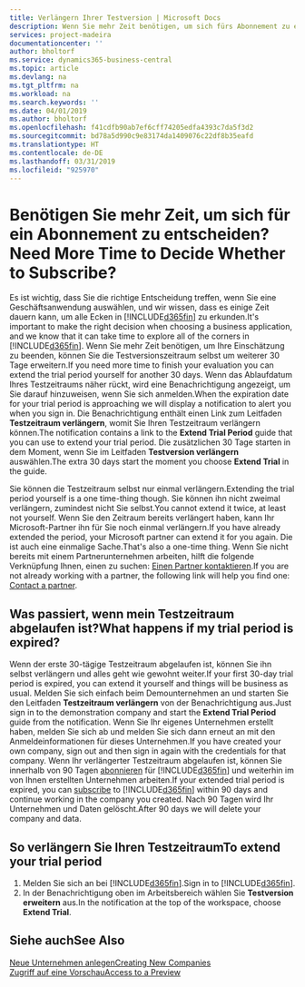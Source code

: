 ```yaml
---
title: Verlängern Ihrer Testversion | Microsoft Docs
description: Wenn Sie mehr Zeit benötigen, um sich fürs Abonnement zu entscheiden, können Sie Ihre Testversion verlängern.
services: project-madeira
documentationcenter: ''
author: bholtorf
ms.service: dynamics365-business-central
ms.topic: article
ms.devlang: na
ms.tgt_pltfrm: na
ms.workload: na
ms.search.keywords: ''
ms.date: 04/01/2019
ms.author: bholtorf
ms.openlocfilehash: f41cdfb90ab7ef6cff74205edfa4393c7da5f3d2
ms.sourcegitcommit: bd78a5d990c9e83174da1409076c22df8b35eafd
ms.translationtype: HT
ms.contentlocale: de-DE
ms.lasthandoff: 03/31/2019
ms.locfileid: "925970"
---
```

# <a name="need-more-time-to-decide-whether-to-subscribe"></a><span data-ttu-id="707e2-103">Benötigen Sie mehr Zeit, um sich für ein Abonnement zu entscheiden?</span><span class="sxs-lookup"><span data-stu-id="707e2-103">Need More Time to Decide Whether to Subscribe?</span></span>
<span data-ttu-id="707e2-104">Es ist wichtig, dass Sie die richtige Entscheidung treffen, wenn Sie eine Geschäftsanwendung auswählen, und wir wissen, dass es einige Zeit dauern kann, um alle Ecken in [!INCLUDE[d365fin](includes/d365fin_md.md)] zu erkunden.</span><span class="sxs-lookup"><span data-stu-id="707e2-104">It's important to make the right decision when choosing a business application, and we know that it can take time to explore all of the corners in [!INCLUDE[d365fin](includes/d365fin_md.md)].</span></span> <span data-ttu-id="707e2-105">Wenn Sie mehr Zeit benötigen, um Ihre Einschätzung zu beenden, können Sie die Testversionszeitraum selbst um weiterer 30 Tage erweitern.</span><span class="sxs-lookup"><span data-stu-id="707e2-105">If you need more time to finish your evaluation you can extend the trial period yourself for another 30 days.</span></span> <span data-ttu-id="707e2-106">Wenn das Ablaufdatum Ihres Testzeitraums näher rückt, wird eine Benachrichtigung angezeigt, um Sie darauf hinzuweisen, wenn Sie sich anmelden.</span><span class="sxs-lookup"><span data-stu-id="707e2-106">When the expiration date for your trial period is approaching we will display a notification to alert you when you sign in.</span></span> <span data-ttu-id="707e2-107">Die Benachrichtigung enthält einen Link zum Leitfaden **Testzeitraum verlängern**, womit Sie Ihren Testzeitraum verlängern können.</span><span class="sxs-lookup"><span data-stu-id="707e2-107">The notification contains a link to the **Extend Trial Period** guide that you can use to extend your trial period.</span></span> <span data-ttu-id="707e2-108">Die zusätzlichen 30 Tage starten in dem Moment, wenn Sie im Leitfaden **Testversion verlängern** auswählen.</span><span class="sxs-lookup"><span data-stu-id="707e2-108">The extra 30 days start the moment you choose **Extend Trial** in the guide.</span></span>

<span data-ttu-id="707e2-109">Sie können die Testzeitraum selbst nur einmal verlängern.</span><span class="sxs-lookup"><span data-stu-id="707e2-109">Extending the trial period yourself is a one time-thing though.</span></span> <span data-ttu-id="707e2-110">Sie können ihn nicht zweimal verlängern, zumindest nicht Sie selbst.</span><span class="sxs-lookup"><span data-stu-id="707e2-110">You cannot extend it twice, at least not yourself.</span></span> <span data-ttu-id="707e2-111">Wenn Sie den Zeitraum bereits verlängert haben, kann Ihr Microsoft-Partner ihn für Sie noch einmal verlängern.</span><span class="sxs-lookup"><span data-stu-id="707e2-111">If you have already extended the period, your Microsoft partner can extend it for you again.</span></span> <span data-ttu-id="707e2-112">Die ist auch eine einmalige Sache.</span><span class="sxs-lookup"><span data-stu-id="707e2-112">That's also a one-time thing.</span></span> <span data-ttu-id="707e2-113">Wenn Sie nicht bereits mit einem Partnerunternehmen arbeiten, hilft die folgende Verknüpfung Ihnen, einen zu suchen: [Einen Partner kontaktieren](https://go.microsoft.com/fwlink/?linkid=2038439).</span><span class="sxs-lookup"><span data-stu-id="707e2-113">If you are not already working with a partner, the following link will help you find one: [Contact a partner](https://go.microsoft.com/fwlink/?linkid=2038439).</span></span>

## <a name="what-happens-if-my-trial-period-is-expired"></a><span data-ttu-id="707e2-114">Was passiert, wenn mein Testzeitraum abgelaufen ist?</span><span class="sxs-lookup"><span data-stu-id="707e2-114">What happens if my trial period is expired?</span></span>
<span data-ttu-id="707e2-115">Wenn der erste 30-tägige Testzeitraum abgelaufen ist, können Sie ihn selbst verlängern und alles geht wie gewohnt weiter.</span><span class="sxs-lookup"><span data-stu-id="707e2-115">If your first 30-day trial period is expired, you can extend it yourself and things will be business as usual.</span></span> <span data-ttu-id="707e2-116">Melden Sie sich einfach beim Demounternehmen an und starten Sie den Leitfaden **Testzeitraum verlängern** von der Benachrichtigung aus.</span><span class="sxs-lookup"><span data-stu-id="707e2-116">Just sign in to the demonstration company and start the **Extend Trial Period** guide from the notification.</span></span> <span data-ttu-id="707e2-117">Wenn Sie Ihr eigenes Unternehmen erstellt haben, melden Sie sich ab und melden Sie sich dann erneut an mit den Anmeldeinformationen für dieses Unternehmen.</span><span class="sxs-lookup"><span data-stu-id="707e2-117">If you have created your own company, sign out and then sign in again with the credentials for that company.</span></span> <span data-ttu-id="707e2-118">Wenn Ihr verlängerter Testzeitraum abgelaufen ist, können Sie innerhalb von 90 Tagen [abonnieren](https://go.microsoft.com/fwlink/?linkid=828659) für [!INCLUDE[d365fin](includes/d365fin_md.md)] und weiterhin im von Ihnen erstellten Unternehmen arbeiten.</span><span class="sxs-lookup"><span data-stu-id="707e2-118">If your extended trial period is expired, you can [subscribe](https://go.microsoft.com/fwlink/?linkid=828659) to [!INCLUDE[d365fin](includes/d365fin_md.md)] within 90 days and continue working in the company you created.</span></span> <span data-ttu-id="707e2-119">Nach 90 Tagen wird Ihr Unternehmen und Daten gelöscht.</span><span class="sxs-lookup"><span data-stu-id="707e2-119">After 90 days we will delete your company and data.</span></span> 

## <a name="to-extend-your-trial-period"></a><span data-ttu-id="707e2-120">So verlängern Sie Ihren Testzeitraum</span><span class="sxs-lookup"><span data-stu-id="707e2-120">To extend your trial period</span></span>
1. <span data-ttu-id="707e2-121">Melden Sie sich an bei [!INCLUDE[d365fin](includes/d365fin_md.md)].</span><span class="sxs-lookup"><span data-stu-id="707e2-121">Sign in to [!INCLUDE[d365fin](includes/d365fin_md.md)].</span></span>
2. <span data-ttu-id="707e2-122">In der Benachrichtigung oben im Arbeitsbereich wählen Sie **Testversion erweitern** aus.</span><span class="sxs-lookup"><span data-stu-id="707e2-122">In the notification at the top of the workspace, choose **Extend Trial**.</span></span>

## <a name="see-also"></a><span data-ttu-id="707e2-123">Siehe auch</span><span class="sxs-lookup"><span data-stu-id="707e2-123">See Also</span></span>
[<span data-ttu-id="707e2-124">Neue Unternehmen anlegen</span><span class="sxs-lookup"><span data-stu-id="707e2-124">Creating New Companies</span></span>](about-new-company.md)  
[<span data-ttu-id="707e2-125">Zugriff auf eine Vorschau</span><span class="sxs-lookup"><span data-stu-id="707e2-125">Access to a Preview</span></span>](across-preview.md)  